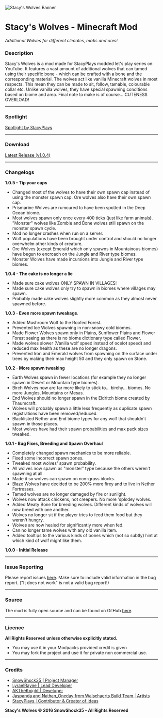 ![Stacy's Wolves Banner](http://media-elerium.cursecdn.com/attachments/35/546/stacyswolves.png)
# Stacy's Wolves - Minecraft Mod
*Additional Wolves for different climates, mobs and ores!*

### Description

Stacy's Wolves is a mod made for StacyPlays modded let's play series on YouTube. It features a vast amount of additional wolves that can tamed using their specific bone - which can be crafted with a bone and the corresponding material. The wolves act like vanilla Minecraft wolves in most respects. This mean they can be made to sit, follow, tamable, colourable collar etc.  Unlike vanilla wolves, they have special spawning conditions based on biome and area. Final note to make is of course... CUTENESS OVERLOAD!

*****

### Spotlight

[Spotlight by StacyPlays](https://youtu.be/LraIyWTkicQ)

*****

### Download

[Latest Release (v1.0.4)](http://curse.com/mc-mods/minecraft/244308-stacys-wolves/2296454)

*****

### Changelogs

**1.0.5 - Tip your caps**
* Changed most of the wolves to have their own spawn cap instead of using the monster spawn cap. Ore wolves also have their own spawn cap.
* Prismarine Wolves are rumoured to have been spotted in the Deep Ocean biome.
* Most wolves spawn only once every 400 ticks (just like farm animals). "Monster" wolves like Zombie and Bone wolves still spawn on the monster spawn cycle.
* Mod no longer crashes when run on a server.
* Wolf populations have been brought under control and should no longer overwhelm other kinds of creature.
* Ore Wolves (except Emerald which only spawns in Mountainous biomes) have begun to encroach on the Jungle and River type biomes.
* Monster Wolves have made incursions into Jungle and River type biomes.

**1.0.4 - The cake is no longer a lie**

* Made sure cake wolves ONLY SPAWN IN VILLAGES!
* Made sure cake wolves only try to spawn in biomes where villages may spawn.
* Probably made cake wolves slightly more common as they almost never spawned before.

**1.0.3 - Even more spawn tweakage.**

* Added Mushroom Wolf to the Roofed Forest.
* Prevented Ice Wolves spawning in non-snowy cold biomes.
* Made Flower Wolves spawn only in Plains, Sunflower Plains and Flower Forest seeing as there is no biome dictionary type called Flower.
* Made wolves slower (Vanilla wolf speed instead of ocelot speed) and reduced max health as these are no longer dragons.
* Prevented Iron and Emerald wolves from spawning on the surface under trees by making their max height 50 and they only spawn on Stone.

**1.0.2 - More spawn tweaking**

* Earth Wolves spawn in fewer locations (for example they no longer spawn in Desert or Mountain type biomes).
* Birch Wolves now are far more likely to stick to... birchy... biomes. No more Jungles, Mountains or Mesas.
* End Wolves should no longer spawn in the Eldritch biome created by Thaumcraft.
* Wolves will probably spawn a little less frequently as duplicate spawn registrations have been removed/reduced.
* Blacklisted Nether and End biome types for any wolf that shouldn't spawn in those places.
* Most wolves have had their spawn probabilities and max pack sizes tweaked.

**1.0.1 - Bug Fixes, Breeding and Spawn Overhaul**

* Completely changed spawn mechanics to be more reliable.
* Fixed some incorrect spawn zones.
* Tweaked most wolves' spawn probability.
* All wolves now spawn as "monster" type because the others weren't spawning at all.
* Made it so wolves can spawn on non-grass blocks.
* Blaze Wolves have decided to be 200% more firey and to live in Nether Fortresses.
* Tamed wolves are no longer damaged by fire or sunlight.
* Wolves now attack chickens, not creepers. No more 'splodey wolves.
* Added Meaty Bone for breeding wolves. Different kinds of wolves will now breed with one another.
* Wolves no longer sit if the player tries to feed them food but they weren't hungry.
* Wolves are now healed for significantly more when fed.
* Can no longer tame wolves with any old vanilla item.
* Added tooltips to the various kinds of bones which (not so subtly) hint at which kind of wolf might like them.

**1.0.0 - Initial Release**

*****

### Issue Reporting

Please report issues [here](https://github.com/LyraelRayne/StacysWolves/issues). Make sure to include valid information in the bug report. ("It does not work" is not a valid bug report!)

*****

### Source

The mod is fully open source and can be found on GitHub [here](https://github.com/LyraelRayne/StacysWolves).

*****

### Licence

**All Rights Reserved unless otherwise explicitly stated.**

* You may use it in your Modpacks provided credit is given
* You may fork the project and use it for private non commercial use.

*****

### Credits

* [SnowShock35 | Project Manager](https://twitter.com/snowshock35)
* [LyraelRayne | Lead Developer](https://minecraft.curseforge.com/members/Lyrael_Rayne)
* [AKTheKnight | Developer](https://twitter.com/aktheknight)
* [Jaspanda and Nathan_Oneday from Walschaerts Build Team | Artists](https://www.youtube.com/user/WalschaertsBuilds)
* [StacyPlays | Contributor & Creator of Ideas ](https://youtube.com/user/stacyplays)

**Stacy's Wolves © 2016 SnowShock35 - All Rights Reserved**
